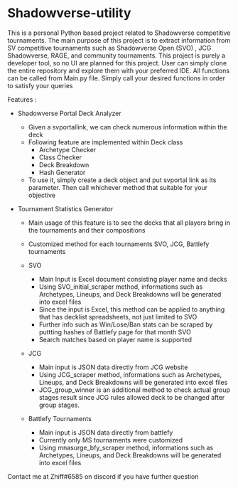 # Shadowverse-utility
This is a personal Python based project related to Shadowverse competitive tournaments. The main purpose of this project is to extract information from SV competitive tournaments such as Shadowverse Open (SVO) , JCG Shadowverse, RAGE, and community tournaments. This project is purely a developer tool, so no UI are planned for this project. User can simply clone the entire repository and explore them with your preferred IDE. All functions can be called from Main.py file. Simply call your desired functions in order to satisfy your queries

Features :

- Shadowverse Portal Deck Analyzer
  - Given a svportallink, we can check numerous information within the deck
  - Following feature are implemented within Deck class
    - Archetype Checker
    - Class Checker
    - Deck Breakdown
    - Hash Generator
  - To use it, simply create a deck object and put svportal link as its parameter. Then call whichever method that suitable for your objective

- Tournament Statistics Generator

  - Main usage of this feature is to see the decks that all players bring in the tournaments and their compositions
  - Customized method for each tournaments SVO, JCG, Battlefy tournaments
  
  - SVO
    - Main Input is Excel document consisting player name and decks
    - Using SVO_initial_scraper method, informations such as Archetypes, Lineups, and Deck Breakdowns will be generated into excel files
    - Since the input is Excel, this method can be applied to anything that has decklist spreadsheets, not just limited to SVO
    - Further info such as Win/Lose/Ban stats can be scraped by puttting hashes of Battlefy page for that month SVO
    - Search matches based on player name is supported
    
  - JCG
    - Main input is JSON data directly from JCG website
    - Using JCG_scraper method, informations such as Archetypes, Lineups, and Deck Breakdowns will be generated into excel files
    - JCG_group_winner is an additional method to check actual group stages result since JCG rules allowed deck to be changed after group stages. 
    
  - Battlefy Tournaments
    - Main input is JSON data directly from battlefy
    - Currently only MS tournaments were customized
    - Using mnasurge_bfy_scraper method, informations such as Archetypes, Lineups, and Deck Breakdowns will be generated into excel files
    
Contact me at Zhiff#6585 on discord if you have further question

